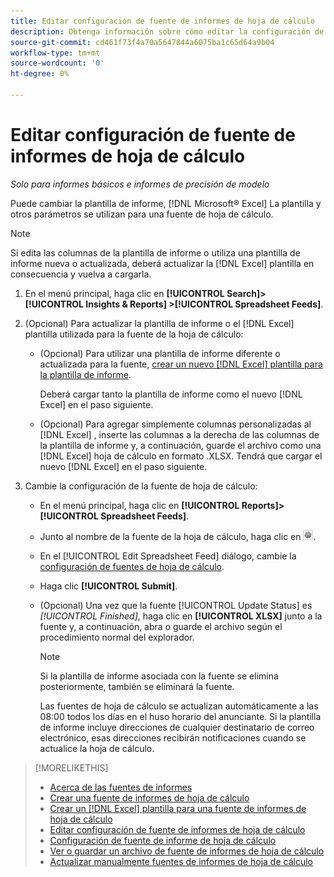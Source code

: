 ```yaml
---
title: Editar configuración de fuente de informes de hoja de cálculo
description: Obtenga información sobre cómo editar la configuración de las fuentes de hojas de cálculo.
source-git-commit: cd461f73f4a70a5647844a6075ba1c65d64a9b04
workflow-type: tm+mt
source-wordcount: '0'
ht-degree: 0%

---
```


# Editar configuración de fuente de informes de hoja de cálculo

*Solo para informes básicos e informes de precisión de modelo*

Puede cambiar la plantilla de informe, [!DNL Microsoft® Excel] La plantilla y otros parámetros se utilizan para una fuente de hoja de cálculo.

>[!NOTE]
>
> Si edita las columnas de la plantilla de informe o utiliza una plantilla de informe nueva o actualizada, deberá actualizar la [!DNL Excel] plantilla en consecuencia y vuelva a cargarla.

1. En el menú principal, haga clic en **[!UICONTROL Search]> [!UICONTROL Insights & Reports] >[!UICONTROL Spreadsheet Feeds]**.

1. (Opcional) Para actualizar la plantilla de informe o el [!DNL Excel] plantilla utilizada para la fuente de la hoja de cálculo:

   * (Opcional) Para utilizar una plantilla de informe diferente o actualizada para la fuente, [crear un nuevo [!DNL Excel] plantilla para la plantilla de informe](spreadsheet-feed-create-excel-template.md).

      Deberá cargar tanto la plantilla de informe como el nuevo [!DNL Excel] en el paso siguiente.

   * (Opcional) Para agregar simplemente columnas personalizadas al [!DNL Excel] , inserte las columnas a la derecha de las columnas de la plantilla de informe y, a continuación, guarde el archivo como una [!DNL Excel] hoja de cálculo en formato .XLSX. Tendrá que cargar el nuevo [!DNL Excel] en el paso siguiente.

1. Cambie la configuración de la fuente de hoja de cálculo:

   * En el menú principal, haga clic en **[!UICONTROL Reports]>[!UICONTROL Spreadsheet Feeds]**.

   * Junto al nombre de la fuente de la hoja de cálculo, haga clic en ![Botón Ver/editar configuración](/help/search-social-commerce/assets/settings.png "Botón Ver/editar configuración").

   * En el [!UICONTROL Edit Spreadsheet Feed] diálogo, cambie la [configuración de fuentes de hoja de cálculo](spreadsheet-feed-settings.md).

   * Haga clic **[!UICONTROL Submit]**.

   * (Opcional) Una vez que la fuente [!UICONTROL Update Status] es *[!UICONTROL Finished]*, haga clic en **[!UICONTROL XLSX]** junto a la fuente y, a continuación, abra o guarde el archivo según el procedimiento normal del explorador.

      >[!NOTE]
      >
      > Si la plantilla de informe asociada con la fuente se elimina posteriormente, también se eliminará la fuente.

      Las fuentes de hoja de cálculo se actualizan automáticamente a las 08:00 todos los días en el huso horario del anunciante. Si la plantilla de informe incluye direcciones de cualquier destinatario de correo electrónico, esas direcciones recibirán notificaciones cuando se actualice la hoja de cálculo.

>[!MORELIKETHIS]
>
>* [Acerca de las fuentes de informes](spreadsheet-feed-about.md)
>* [Crear una fuente de informes de hoja de cálculo](spreadsheet-feed-create.md)
>* [Crear un [!DNL Excel] plantilla para una fuente de informes de hoja de cálculo](spreadsheet-feed-create-excel-template.md)
>* [Editar configuración de fuente de informes de hoja de cálculo](spreadsheet-feed-edit.md)
>* [Configuración de fuente de informe de hoja de cálculo](spreadsheet-feed-settings.md)
>* [Ver o guardar un archivo de fuente de informes de hoja de cálculo](spreadsheet-feed-view-or-save.md)
>* [Actualizar manualmente fuentes de informes de hoja de cálculo](spreadsheet-feed-refresh.md)

